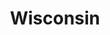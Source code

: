---
title: "Wisconsin"
hashtag: wisconsin
borders:
  - Illinois
  - Iowa
  - Lake Michigan
  - Lake Superior
  - Michigan
  - Minnesota
tags:
  - State
  - United States
---